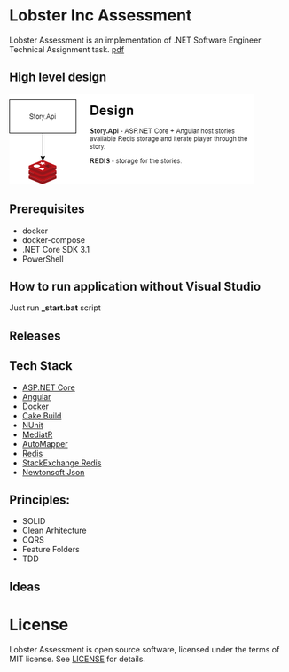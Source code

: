# Lobster Inc Assessment
Lobster Assessment is an implementation of .NET Software Engineer Technical Assignment task. [pdf](docs/assessment.pdf)

## High level design 
![High level design](docs/high-level-design-v0.1.png)

## Prerequisites
* docker 
* docker-compose
* .NET Core SDK 3.1
* PowerShell

## How to run application without Visual Studio
Just run **_start.bat** script

## Releases
 
## Tech Stack
 * [ASP.NET Core](https://docs.microsoft.com/en-us/aspnet/core/?view=aspnetcore-3.1)
 * [Angular](https://angular.io/)
 * [Docker](https://www.docker.com/)
 * [Cake Build](https://cakebuild.net/)
 * [NUnit](https://nunit.org/)
 * [MediatR](https://github.com/jbogard/MediatR)
 * [AutoMapper](https://automapper.org/)
 * [Redis](https://redis.io/)
 * [StackExchange Redis](https://github.com/StackExchange/StackExchange.Redis)
 * [Newtonsoft Json](https://www.newtonsoft.com/json)

## Principles:
 * SOLID
 * Clean Arhitecture
 * CQRS
 * Feature Folders
 * TDD

## Ideas

# License

Lobster Assessment is open source software, licensed under the terms of MIT license. 
See [LICENSE](LICENSE) for details.


